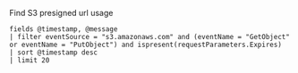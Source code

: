 Find S3 presigned url usage

```
fields @timestamp, @message
| filter eventSource = "s3.amazonaws.com" and (eventName = "GetObject" or eventName = "PutObject") and ispresent(requestParameters.Expires)
| sort @timestamp desc
| limit 20
```
